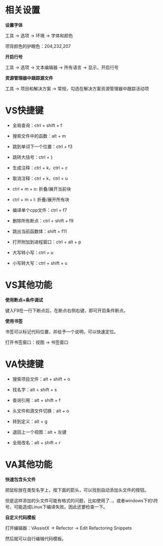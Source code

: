 # 相关设置

**设置字体**

工具 -> 选项 -> 环境 -> 字体和颜色

项背颜色的护眼色：204,232,207

**开启行号**

工具 -> 选项 -> 文本编辑器 -> 所有语言 -> 显示，开启行号

**资源管理器中跟踪源文件**

工具 -> 项目和解决方案 -> 常规，勾选在解决方案资源管理器中跟踪活动项

# VS快捷键

- 全局查询：ctrl + shift + f

- 搜索文件中的函数：alt + m

- 跳到单词下一个位置：ctrl + f3

- 跳转大括号：ctrl + }

- 生成注释：ctrl + k，ctrl + c

- 取消注释：ctrl + k，ctrl + u

- ctrl + m + o: 折叠/展开当前块

- ctrl + m + l: 折叠/展开所有块

- 编译单个cpp文件：ctrl + f7

- 删除所有断点：ctrl + shift + f9

- 跳出当前函数体：shift + f11

- 打开附加到进程窗口：ctrl + alt + p

- 大写转小写：ctrl + u

- 小写转大写：ctrl + shift + u

# VS其他功能

**使用断点+条件调试**

键入F9在一行下断点后，在断点右侧右键，即可开启条件断点。

**使用书签**

书签可以标记代码位置，并给予一个说明，可以快速定位。

打开书签窗口：视图 -> 书签窗口

# VA快捷键

- 搜索项目文件：alt + shift + o

- 找名字：alt + shift + s

- 查询引用：alt + shift + f

- 头文件和源文件切换：alt + o

- 转到定义：alt + g

- 退回上一个视图：alt + 左键

- 全局改名：alt + shift + r

# VA其他功能

**快速包含头文件**

把鼠标放在类型名字上，按下面的箭头，可以找到自动添加头文件的按钮。

但是这样添加的头文件可能有格式的问题，比如使用了..，或者windows下的\符号，可能造成Linux下编译失败。因此还要检查一下。

**自定义代码模板**

打开编辑器：VAssistX -> Refector -> Edit Refactoring Snippets

然后就可以自行编辑代码模板。
